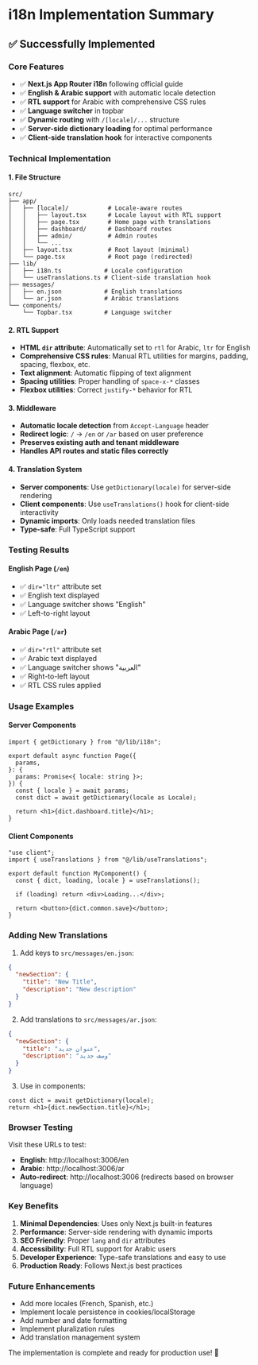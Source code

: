 # i18n Implementation Summary

## ✅ Successfully Implemented

### Core Features
- ✅ **Next.js App Router i18n** following official guide
- ✅ **English & Arabic support** with automatic locale detection
- ✅ **RTL support** for Arabic with comprehensive CSS rules
- ✅ **Language switcher** in topbar
- ✅ **Dynamic routing** with `/[locale]/...` structure
- ✅ **Server-side dictionary loading** for optimal performance
- ✅ **Client-side translation hook** for interactive components

### Technical Implementation

#### 1. File Structure
```
src/
├── app/
│   ├── [locale]/           # Locale-aware routes
│   │   ├── layout.tsx      # Locale layout with RTL support
│   │   ├── page.tsx        # Home page with translations
│   │   ├── dashboard/      # Dashboard routes
│   │   ├── admin/          # Admin routes
│   │   └── ...
│   ├── layout.tsx          # Root layout (minimal)
│   └── page.tsx            # Root page (redirected)
├── lib/
│   ├── i18n.ts            # Locale configuration
│   └── useTranslations.ts # Client-side translation hook
├── messages/
│   ├── en.json            # English translations
│   └── ar.json            # Arabic translations
└── components/
    └── Topbar.tsx         # Language switcher
```

#### 2. RTL Support
- **HTML `dir` attribute**: Automatically set to `rtl` for Arabic, `ltr` for English
- **Comprehensive CSS rules**: Manual RTL utilities for margins, padding, spacing, flexbox, etc.
- **Text alignment**: Automatic flipping of text alignment
- **Spacing utilities**: Proper handling of `space-x-*` classes
- **Flexbox utilities**: Correct `justify-*` behavior for RTL

#### 3. Middleware
- **Automatic locale detection** from `Accept-Language` header
- **Redirect logic**: `/` → `/en` or `/ar` based on user preference
- **Preserves existing auth and tenant middleware**
- **Handles API routes and static files correctly**

#### 4. Translation System
- **Server components**: Use `getDictionary(locale)` for server-side rendering
- **Client components**: Use `useTranslations()` hook for client-side interactivity
- **Dynamic imports**: Only loads needed translation files
- **Type-safe**: Full TypeScript support

### Testing Results

#### English Page (`/en`)
- ✅ `dir="ltr"` attribute set
- ✅ English text displayed
- ✅ Language switcher shows "English"
- ✅ Left-to-right layout

#### Arabic Page (`/ar`)
- ✅ `dir="rtl"` attribute set
- ✅ Arabic text displayed
- ✅ Language switcher shows "العربية"
- ✅ Right-to-left layout
- ✅ RTL CSS rules applied

### Usage Examples

#### Server Components
```tsx
import { getDictionary } from "@/lib/i18n";

export default async function Page({
  params,
}: {
  params: Promise<{ locale: string }>;
}) {
  const { locale } = await params;
  const dict = await getDictionary(locale as Locale);
  
  return <h1>{dict.dashboard.title}</h1>;
}
```

#### Client Components
```tsx
"use client";
import { useTranslations } from "@/lib/useTranslations";

export default function MyComponent() {
  const { dict, loading, locale } = useTranslations();
  
  if (loading) return <div>Loading...</div>;
  
  return <button>{dict.common.save}</button>;
}
```

### Adding New Translations

1. Add keys to `src/messages/en.json`:
```json
{
  "newSection": {
    "title": "New Title",
    "description": "New description"
  }
}
```

2. Add translations to `src/messages/ar.json`:
```json
{
  "newSection": {
    "title": "عنوان جديد",
    "description": "وصف جديد"
  }
}
```

3. Use in components:
```tsx
const dict = await getDictionary(locale);
return <h1>{dict.newSection.title}</h1>;
```

### Browser Testing

Visit these URLs to test:
- **English**: http://localhost:3006/en
- **Arabic**: http://localhost:3006/ar
- **Auto-redirect**: http://localhost:3006 (redirects based on browser language)

### Key Benefits

1. **Minimal Dependencies**: Uses only Next.js built-in features
2. **Performance**: Server-side rendering with dynamic imports
3. **SEO Friendly**: Proper `lang` and `dir` attributes
4. **Accessibility**: Full RTL support for Arabic users
5. **Developer Experience**: Type-safe translations and easy to use
6. **Production Ready**: Follows Next.js best practices

### Future Enhancements

- Add more locales (French, Spanish, etc.)
- Implement locale persistence in cookies/localStorage
- Add number and date formatting
- Implement pluralization rules
- Add translation management system

The implementation is complete and ready for production use! 🎉
